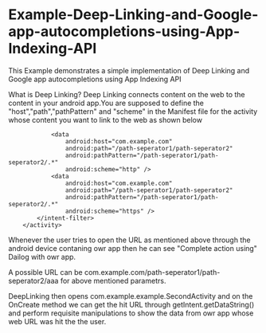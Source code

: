 # Example-Deep-Linking-and-Google-app-autocompletions-using-App-Indexing-API
This Example demonstrates a simple implementation of Deep Linking and Google app autocompletions using App Indexing API

What is Deep Linking?
Deep Linking connects content on the web to the content in your android app.You are supposed to define the "host","path","pathPattern" and "scheme" in the Manifest file for the activity whose content you want to link to the web as shown below

 <activity android:name="com.example.example.SecondActivity">
             <intent-filter>
                <action android:name="android.intent.action.VIEW" />
                <category android:name="android.intent.category.DEFAULT" />
                <category android:name="android.intent.category.BROWSABLE" />

                <data
                    android:host="com.example.com"
                    android:path="/path-seperator1/path-seperator2"
                    android:pathPattern="/path-seperator1/path-seperator2/.*"
                    android:scheme="http" />
                <data
                    android:host="com.example.com"
                    android:path="/path-seperator1/path-seperator2"
                    android:pathPattern="/path-seperator1/path-seperator2/.*"
                    android:scheme="https" />
            </intent-filter>
        </activity>
  
  Whenever the user tries to open the URL as mentioned above through the android device contaning owr app then he can see "Complete action using" Dailog with owr app.
  
  A possible URL can be com.example.com/path-seperator1/path-seperator2/aaa for above mentioned parametrs.
  
  DeepLinking then opens com.example.example.SecondActivity and on the OnCreate method we can get the hit URL through getIntent.getDataString() and perform requisite manipulations to show the data from owr app whose web URL was hit the the user.
  


